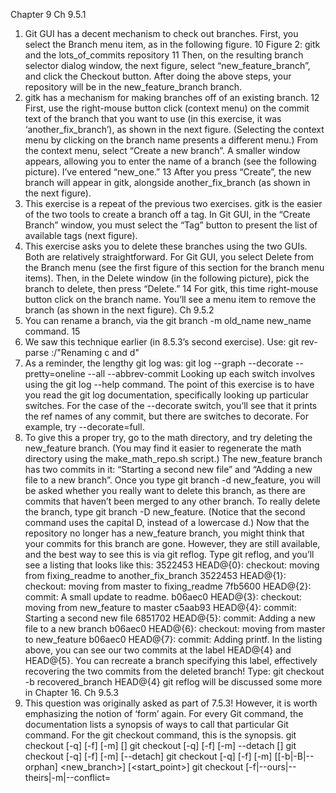 Chapter 9
Ch 9.5.1
1. Git GUI has a decent mechanism to check out branches.
First, you select the Branch menu item, as in the following figure.
10
Figure 2: gitk and the lots_of_commits repository
11
Then, on the resulting branch selector dialog window, the next figure, select “new_feature_branch”,
and click the Checkout button.
After doing the above steps, your repository will be in the new_feature_branch branch.
2. gitk has a mechanism for making branches off of an existing branch.
12
First, use the right-mouse button click (context menu) on the commit text of the branch that you
want to use (in this exercise, it was ‘another_fix_branch’), as shown in the next figure. (Selecting the
context menu by clicking on the branch name presents a different menu.)
From the context menu, select “Create a new branch”. A smaller window appears, allowing you to enter
the name of a branch (see the following picture). I’ve entered “new_one.”
13
After you press “Create”, the new branch will appear in gitk, alongside another_fix_branch (as shown
in the next figure).
3. This exercise is a repeat of the previous two exercises. gitk is the easier of the two tools to create a
branch off a tag. In Git GUI, in the “Create Branch” window, you must select the “Tag” button to
present the list of available tags (next figure).
4. This exercise asks you to delete these branches using the two GUIs. Both are relatively straightforward.
For Git GUI, you select Delete from the Branch menu (see the first figure of this section for the branch
menu items). Then, in the Delete window (in the following picture), pick the branch to delete, then
press “Delete.”
14
For gitk, this time right-mouse button click on the branch name. You’ll see a menu item to remove
the branch (as shown in the next figure).
Ch 9.5.2
1. You can rename a branch, via the git branch -m old_name new_name command.
15
2. We saw this technique earlier (in 8.5.3’s second exercise). Use:
git rev-parse :/"Renaming c and d"
3. As a reminder, the lengthy git log was:
git log --graph --decorate --pretty=oneline --all --abbrev-commit
Looking up each switch involves using the git log --help command. The point of this exercise is to
have you read the git log documentation, specifically looking up particular switches.
For the case of the --decorate switch, you’ll see that it prints the ref names of any commit, but there
are switches to decorate. For example, try --decorate=full.
4. To give this a proper try, go to the math directory, and try deleting the new_feature branch. (You may
find it easier to regenerate the math directory using the make_math_repo.sh script.)
The new_feature branch has two commits in it: “Starting a second new file” and “Adding a new file to
a new branch”.
Once you type git branch -d new_feature, you will be asked whether you really want to delete this
branch, as there are commits that haven’t been merged to any other branch. To really delete the branch,
type git branch -D new_feature. (Notice that the second command uses the capital D, instead of a
lowercase d.)
Now that the repository no longer has a new_feature branch, you might think that your commits for
this branch are gone. However, they are still available, and the best way to see this is via git reflog.
Type git reflog, and you’ll see a listing that looks like this:
3522453 HEAD@{0}: checkout: moving from fixing_readme to another_fix_branch
3522453 HEAD@{1}: checkout: moving from master to fixing_readme
7fb5600 HEAD@{2}: commit: A small update to readme.
b06aec0 HEAD@{3}: checkout: moving from new_feature to master
c5aab93 HEAD@{4}: commit: Starting a second new file
6851702 HEAD@{5}: commit: Adding a new file to a new branch
b06aec0 HEAD@{6}: checkout: moving from master to new_feature
b06aec0 HEAD@{7}: commit: Adding printf.
In the listing above, you can see our two commits at the label HEAD@{4} and HEAD@{5}. You can
recreate a branch specifying this label, effectively recovering the two commits from the deleted branch!
Type:
git checkout -b recovered_branch HEAD@{4}
git reflog will be discussed some more in Chapter 16.
Ch 9.5.3
1. This question was originally asked as part of 7.5.3!
However, it is worth emphasizing the notion of ‘form’ again. For every Git command, the documentation
lists a synopsis of ways to call that particular Git command. For the git checkout command, this is
the synopsis.
git checkout [-q] [-f] [-m] [<branch>]
git checkout [-q] [-f] [-m] --detach [<branch>]
git checkout [-q] [-f] [-m] [--detach] <commit>
git checkout [-q] [-f] [-m] [[-b|-B|--orphan] <new_branch>] [<start_point>]
git checkout [-f|--ours|--theirs|-m|--conflict=<style>] [<tree-ish>] [--] <paths>...
git checkout [-p|--patch] [<tree-ish>] [--] [<paths>...]
16
Each line in the synopsis is a particular form of the git checkout command. As with 7.5.2, the answer
is git checkout [-p|--patch] [<tree-ish>] [--] [<pathspec>...]. In the current question, we
use the -- argument, but as we saw in 7.5.2, this is optional.
2. One way to add the new line and commit the change is as follows:
% echo "c=1" >> math.sh
% git add math.sh
% git commit -m "Adding a third variable."
After the above steps, examine the repository via gitk (and the “All (local) branches” view configured).
It should look like 9.23 in the book!
Ch 9.5.4
1. All the branches originate from the commit with the message “Adding four empty files.” This commit
is tagged with “four_files_galore”. To get this answer, you can use gitk, or use the git lol command
and scroll all the way to the bottom.
2. The answer is random, on every run of the make_lots_of_branches.sh script. To get the right answer,
type git checkout branch_30, then examine the output of git log --oneline --decorate. It
should look as follows.
% git log --oneline --decorate --graph
* 7d3202f (HEAD -> branch_30) Commit for file_26611
* 5fe1ae0 Commit for file_20400
* 4c4316b Commit for file_25981
* 19d8bb1 Commit for file_16225
* 8bb7993 Commit for file_735
* 19a25f2 (tag: four_files_galore, master) Adding four empty files.
* 3cb4cd5 Adding b variable.
* 0967ff6 This is the second commit.
* 446143d This is the first commit.
In the above examine, it shows five commits. You can also see this via gitk (again with the “All (local)
branches” configuration.
3. There are lots of ways to approach this.
The brute force way is to use gitk, enable “All (local) branches”, and then scroll through the entire list
of commits.
Another way to do this is to exploit the command line. You can use:
% git log --decorate --all |grep random_prize
commit 72dee077a500c7f7a678a24703cff04ef0ac3e13 (tag: random_prize_1, branch_22)
commit f07b28eda8c17868789b817371541bba8c18cc9f (tag: random_prize_2, branch_26)
commit 774a8cd97afe3e54427817bd25df1115cc2209b5 (tag: random_prize_3, branch_05)
The above command line takes the output of git log, and searches it via the grep command. (This is
similar to the technique used in question 3 of 8.5.6.)
One more way to get the random branches is to use git rev-parse. Your session would look something
like this:
% git rev-parse --tags=random_prize_*
d8d1ecc4b7e988b0daf176a3615665ef5101bc1b
aed1e7e201189636c84708f2b1420e07f93905e5
81527e46382b91f07b48f2c2871e0f7ab84aa5de
Then for every SHA1 ID, type git log, as follows:
17
% git log --decorate -1 d8d1ecc
commit 72dee077a500c7f7a678a24703cff04ef0ac3e13 (tag: random_prize_1, branch_22)
Author: Rick Umali <rickumali@gmail.com>
Date: Tue Dec 1 21:35:44 2015 -0500
Commit for file_6774
To check your answers, type git checkout branch_40, then examine the answers.txt file in that
branch. (Notice that this file is only in this branch!)
4. The hint was the word ‘contains’. git branch has a --contains switch that you can use to find any
branch that contains a particular pattern (in this case, our tag name). The command line would be:
% git branch --contains random_tag_on_file
branch_21
For the above, the random_tag_on_file is in the branch_21. (Yours will be different, potentially!)
5. Typing the command in this exercise will produce a lengthy listing of all the branches and tags only.
% git log --oneline --decorate --simplify-by-decoration --all
62240e1 (branch_32) Commit for file_3625
...
06c2269 (branch_39) Commit for file_28520
da81290 (HEAD -> branch_40) The answers are in this commit.
72dee07 (tag: random_prize_1, branch_22) Commit for file_6774
58c4052 (branch_23) Commit for file_341
dc71c38 (branch_24) Commit for file_6528
22f2527 (branch_25) Commit for file_7970
f07b28e (tag: random_prize_2, branch_26) Commit for file_8285
002b174 (branch_27) Commit for file_12577
a5c4356 (branch_28) Commit for file_20648
...
8c48a4c (branch_21) Commit for file_22333
195b7d0 (tag: random_tag_on_file) Randomly tagged file on Branch 21.
8fa867f (branch_06) Commit for file_23011
...
2da5dab (branch_04) Commit for file_22551
774a8cd (tag: random_prize_3, branch_05) Commit for file_21948
19a25f2 (tag: four_files_galore, master) Adding four empty files.
446143d This is the first commit.
In the output above, I used ‘. . . ’ to indicate rows that I left out for space. The key is that the output
only contains commits that are either a branch or a tag (or both). This kind of history listing is known
as a ‘simple history’.
When you add the --graph switch, you’ll see the same listing, with some ASCII branches indicating
that all branches stem from the commit tagged ‘four_files_galore’. (See and compare with the first
question of this section.)
